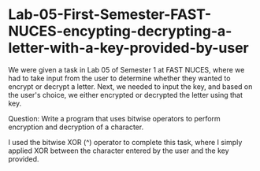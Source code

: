# Lab-05-First-Semester-FAST-NUCES-encypting-decrypting-a-letter-with-a-key-provided-by-user

We were given a task in Lab 05 of Semester 1 at FAST NUCES, where we had to take input from the user to determine whether they wanted to encrypt or decrypt a letter. Next, we needed to input the key, and based on the user's choice, we either encrypted or decrypted the letter using that key.

Question: Write a program that uses bitwise operators to perform encryption and decryption of a
character.

I used the bitwise XOR (^) operator to complete this task, where I simply applied XOR between the character entered by the user and the key provided.






